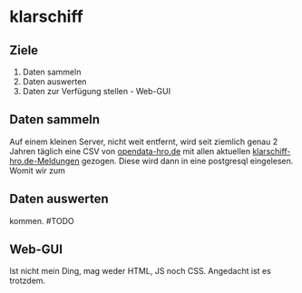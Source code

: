 # klarschiff

## Ziele
1. Daten sammeln
2. Daten auswerten
3. Daten zur Verfügung stellen - Web-GUI

## Daten sammeln
Auf einem kleinen Server, nicht weit entfernt, wird seit ziemlich genau 2 Jahren täglich eine CSV von [opendata-hro.de](https://geo.sv.rostock.de/download/opendata/klarschiffhro-meldungen/klarschiffhro-meldungen.csv) mit allen aktuellen [klarschiff-hro.de-Meldungen](klarschiff-hro.de) gezogen.
Diese wird dann in eine postgresql eingelesen. Womit wir zum

## Daten auswerten
kommen. #TODO

## Web-GUI
Ist nicht mein Ding, mag weder HTML, JS noch CSS. Angedacht ist es trotzdem.
